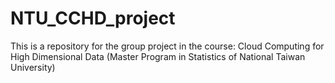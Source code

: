 # NTU_CCHD_project
This is a repository for the group project in the course: Cloud Computing for High Dimensional Data (Master Program in Statistics of National Taiwan University)
